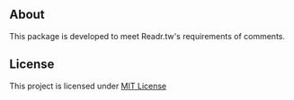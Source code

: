 ## About

This package is developed to meet Readr.tw's requirements of comments.

## License

This project is licensed under [MIT License](http://en.wikipedia.org/wiki/MIT_License)